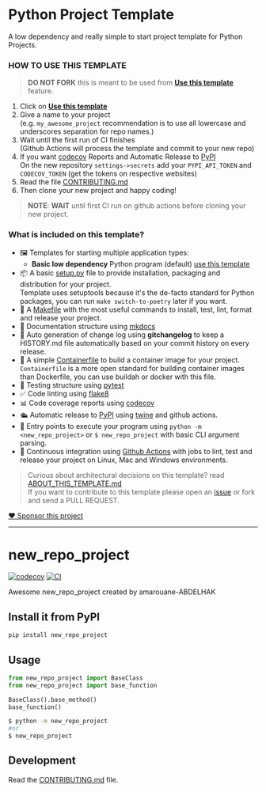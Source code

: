 
# Python Project Template

A low dependency and really simple to start project template for Python Projects.

### HOW TO USE THIS TEMPLATE

> **DO NOT FORK** this is meant to be used from **[Use this template](https://github.com/amarouane-ABDELHAK/project-template/generate)** feature.

1. Click on **[Use this template](https://github.com/amarouane-ABDELHAK/project-template/generate)**
3. Give a name to your project  
   (e.g. `my_awesome_project` recommendation is to use all lowercase and underscores separation for repo names.)
3. Wait until the first run of CI finishes  
   (Github Actions will process the template and commit to your new repo)
4. If you want [codecov](https://about.codecov.io/sign-up/) Reports and Automatic Release to [PyPI](https://pypi.org)  
  On the new repository `settings->secrets` add your `PYPI_API_TOKEN` and `CODECOV_TOKEN` (get the tokens on respective websites)
4. Read the file [CONTRIBUTING.md](CONTRIBUTING.md)
5. Then clone your new project and happy coding!

> **NOTE**: **WAIT** until first CI run on github actions before cloning your new project.

### What is included on this template?

- 🖼️ Templates for starting multiple application types:
  * **Basic low dependency** Python program (default) [use this template](https://github.com/amarouane-ABDELHAK/project-template/generate)
- 📦 A basic [setup.py](setup.py) file to provide installation, packaging and distribution for your project.  
  Template uses setuptools because it's the de-facto standard for Python packages, you can run `make switch-to-poetry` later if you want.
- 🤖 A [Makefile](Makefile) with the most useful commands to install, test, lint, format and release your project.
- 📃 Documentation structure using [mkdocs](http://www.mkdocs.org)
- 💬 Auto generation of change log using **gitchangelog** to keep a HISTORY.md file automatically based on your commit history on every release.
- 🐋 A simple [Containerfile](Containerfile) to build a container image for your project.  
  `Containerfile` is a more open standard for building container images than Dockerfile, you can use buildah or docker with this file.
- 🧪 Testing structure using [pytest](https://docs.pytest.org/en/latest/)
- ✅ Code linting using [flake8](https://flake8.pycqa.org/en/latest/)
- 📊 Code coverage reports using [codecov](https://about.codecov.io/sign-up/)
- 🛳️ Automatic release to [PyPI](https://pypi.org) using [twine](https://twine.readthedocs.io/en/latest/) and github actions.
- 🎯 Entry points to execute your program using `python -m <new_repo_project>` or `$ new_repo_project` with basic CLI argument parsing.
- 🔄 Continuous integration using [Github Actions](.github/workflows/) with jobs to lint, test and release your project on Linux, Mac and Windows environments.

> Curious about architectural decisions on this template? read [ABOUT_THIS_TEMPLATE.md](ABOUT_THIS_TEMPLATE.md)  
> If you want to contribute to this template please open an [issue](https://github.com/amarouane-ABDELHAK/project-template/issues) or fork and send a PULL REQUEST.

[❤️ Sponsor this project](https://github.com/sponsors/rochacbruno/)

<!--  DELETE THE LINES ABOVE THIS AND WRITE YOUR PROJECT README BELOW -->

---
# new_repo_project

[![codecov](https://codecov.io/gh/amarouane-ABDELHAK/new_repo_project/branch/main/graph/badge.svg?token=new_repo_project_token_here)](https://codecov.io/gh/amarouane-ABDELHAK/new_repo_project)
[![CI](https://github.com/amarouane-ABDELHAK/new_repo_project/actions/workflows/main.yml/badge.svg)](https://github.com/amarouane-ABDELHAK/new_repo_project/actions/workflows/main.yml)

Awesome new_repo_project created by amarouane-ABDELHAK

## Install it from PyPI

```bash
pip install new_repo_project
```

## Usage

```py
from new_repo_project import BaseClass
from new_repo_project import base_function

BaseClass().base_method()
base_function()
```

```bash
$ python -m new_repo_project
#or
$ new_repo_project
```

## Development

Read the [CONTRIBUTING.md](CONTRIBUTING.md) file.

